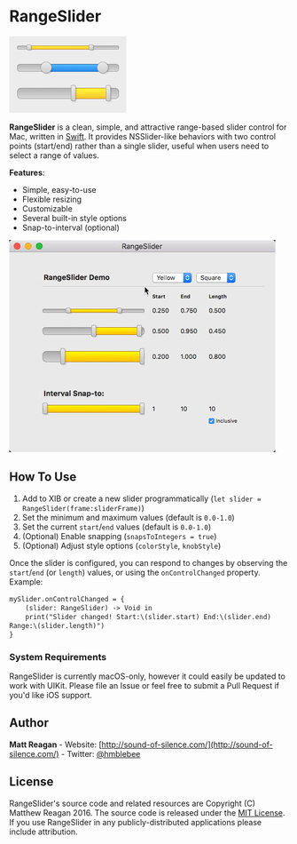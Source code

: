 # RangeSlider

![Styles](/RangeSliderStyles.png?raw=true "Styles")

**RangeSlider** is a clean, simple, and attractive range-based slider control for Mac, written in [Swift](https://developer.apple.com/swift/). It provides NSSlider-like behaviors with two control points (start/end) rather than a single slider, useful when users need to select a range of values.

**Features**:

- Simple, easy-to-use
- Flexible resizing
- Customizable
- Several built-in style options
- Snap-to-interval (optional)

![RangeSlider Demo](/RangeSliderDemo.gif?raw=true "RangeSlider Demo")

## How To Use

1. Add to XIB or create a new slider programmatically (`let slider = RangeSlider(frame:sliderFrame)`)
2. Set the minimum and maximum values (default is `0.0-1.0`)
3. Set the current `start`/`end` values (default is `0.0-1.0`)
4. (Optional) Enable snapping (`snapsToIntegers = true`)
5. (Optional) Adjust style options (`colorStyle`, `knobStyle`)

Once the slider is configured, you can respond to changes by observing the `start`/`end` (or `length`) values, or using the `onControlChanged` property. Example:

```
mySlider.onControlChanged = {
    (slider: RangeSlider) -> Void in
    print("Slider changed! Start:\(slider.start) End:\(slider.end) Range:\(slider.length)")
}
```

### System Requirements

RangeSlider is currently macOS-only, however it could easily be updated to work with UIKit. Please file an Issue or feel free to submit a Pull Request if you'd like iOS support.

## Author

**Matt Reagan** - Website: [http://sound-of-silence.com/](http://sound-of-silence.com/) - Twitter: [@hmblebee](https://twitter.com/hmblebee)


## License

RangeSlider's source code and related resources are Copyright (C) Matthew Reagan 2016. The source code is released under the [MIT License](https://opensource.org/licenses/MIT). If you use RangeSlider in any publicly-distributed applications please include attribution. 
